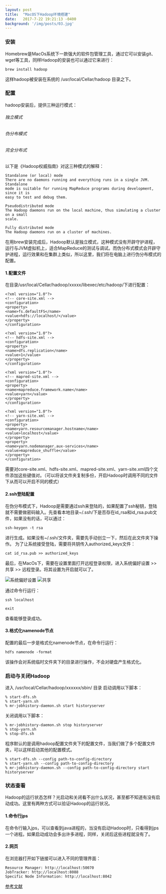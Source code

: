 ```yaml
---
layout: post
title:  "MacOS下Hadoop环境搭建"
date:   2017-7-22 19:21:13 -0400
background: '/img/posts/03.jpg'
---
```


### 安装

Homebrew是MacOs系统下一款强大的软件包管理工具，通过它可以安装git、wget等工具，同样Hadoop的安装也可以通过它来进行：

```
brew install hadoop
```
这样hadoop被安装在系统的 /usr/local/Cellar/hadoop 目录之下。

### 配置

hadoop安装后，提供三种运行模式：
###### 独立模式
###### 伪分布模式
###### 完全分布式
以下是《Hadoop权威指南》对这三种模式的解释：

```
Standalone (or local) mode
There are no daemons running and everything runs in a single JVM. Standalone
mode is suitable for running MapReduce programs during development, since it is
easy to test and debug them.

Pseudodistributed mode
The Hadoop daemons run on the local machine, thus simulating a cluster on a small
scale.

Fully distributed mode
The Hadoop daemons run on a cluster of machines.
```
在用brew安装完成后，Hadoop默认是独立模式，这种模式没有开辟守护进程，运行与JVM虚拟机上，适合MapReduce的测试与调试。而伪分布式模式会开辟守护进程，运行效果和在集群上类似，所以这里，我们将在电脑上进行伪分布模式的配置。

#### 1.配置文件

在目录/usr/local/Cellar/hadoop/xxxxx/libexec/etc/hadoop/下进行配置：

```
<?xml version="1.0"?>
<!-- core-site.xml -->
<configuration>
<property>
<name>fs.defaultFS</name>
<value>hdfs://localhost/</value>
</property>
</configuration>

<?xml version="1.0"?>
<!-- hdfs-site.xml -->
<configuration>
<property>
<name>dfs.replication</name>
<value>1</value>
</property>
</configuration>

<?xml version="1.0"?>
<!-- mapred-site.xml -->
<configuration>
<property>
<name>mapreduce.framework.name</name>
<value>yarn</value>
</property>
</configuration>

<?xml version="1.0"?>
<!-- yarn-site.xml -->
<configuration>
<property>
<name>yarn.resourcemanager.hostname</name>
<value>localhost</value>
</property>
<property>
<name>yarn.nodemanager.aux-services</name>
<value>mapreduce_shuffle</value>
</property>
</configuration>
```
需要对core-site.xml、hdfs-site.xml、mapred-site.xml、yarn-site.xml四个文件添加这些键值对。（可以将该文件夹复制多份，开启Hadoop时调用不同的文件下从而可以开启不同的模式）

#### 2.ssh登陆配置

在伪分布模式下，Hadoop是需要通过ssh来登陆的，如果配置了ssh秘钥，登陆就不需要做密码输入。先查看本地目录~/.ssh/下是否存在id_rsa和id_rsa.pub文件，如果没有的话，可以通过：

```
ssh-keygen -t rsa
```
进行生成。如果没有~/.ssh/文件夹，需要先手动创立一下，然后在此文件夹下操作。
为了让系统接受登陆，需要将共钥传入authorized_keys文件：

```
cat id_rsa.pub >> authorized_keys
```
最后，在MacOs下，需要在设置里面打开远程登录权限，进入系统偏好设置 >> 共享 >> 远程登录。将其设置为开启就可以了。

![系统偏好设置](/imgs/setting.png)
![共享](/imgs/share.png)

通过命令行运行：

```
ssh localhost

exit
```
查看能够登录成功。

#### 3.格式化namenode节点

配置的最后一步是格式化namenode节点，在命令行运行：

```
hdfs namenode -format
```
该操作会对系统临时文件夹下的目录进行操作，不会对硬盘产生格式化。

### 启动与关闭Hadoop

进入 /usr/local/Cellar/hadoop/xxxxxx/sbin/ 目录
启动调用以下脚本：

```
% start-dfs.sh
% start-yarn.sh
% mr-jobhistory-daemon.sh start historyserver
```

关闭调用以下脚本：

```
% mr-jobhistory-daemon.sh stop historyserver
% stop-yarn.sh
% stop-dfs.sh
```
程序默认的是调用hadoop配置文件夹下的配置文件，当我们做了多个配置文件夹，可以这样启动其他的配置模式。

```
% start-dfs.sh --config path-to-config-directory
% start-yarn.sh --config path-to-config-directory
% mr-jobhistory-daemon.sh --config path-to-config-directory start historyserver
```

### 状态查看

Hadoop的运行状态怎样？光启动和关闭看不出什么状况，甚至都不知道有没有启动成功。这里有两种方式可以验证Hadoop的运行状况。

#### 1.命令行jps

在命令行输入jps，可以查看到java进程的，当没有启动Hadoop时，只看得到jps一个进程。如果启动成功会多出许多进程，同样，关闭后这些进程就没有了。

#### 2.网页

在浏览器打开如下链接可以进入不同的管理界面：

```
Resource Manager: http://localhost:50070
JobTracker: http://localhost:8088
Specific Node Information: http://localhost:8042
```

[参考文献](https://amodernstory.com/2014/09/23/installing-hadoop-on-mac-osx-yosemite/)
